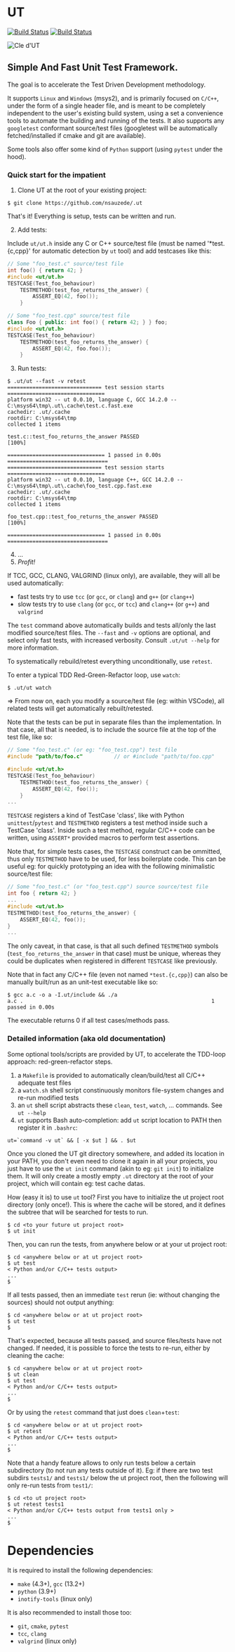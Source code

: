 # UT
[![Build Status][WorkflowBadgeLinux]][WorkflowUrl] [![Build Status][WorkflowBadgeWindows]][WorkflowUrl]

![Cle d'UT](res/images/ut.png)

## Simple And Fast Unit Test Framework.

The goal is to accelerate the Test Driven Development methodology.

It supports `Linux` and `Windows` (msys2), and is primarily focused on `C/C++`, under the form of a single header file,
and is meant to be completely independent to the user's existing build system,
using a set a convenience tools to automate the building and running of the tests.
It also supports any `googletest` conformant source/test files (googletest will be automatically fetched/installed if cmake and git are available).

Some tools also offer some kind of `Python` support (using `pytest` under the hood).

### Quick start for the impatient
1. Clone UT at the root of your existing project:

`$ git clone https://github.com/nsauzede/.ut`

That's it! Everything is setup, tests can be written and run.

2. Add tests:

Include `ut/ut.h` inside any C or C++ source/test file (must be named '*test.{c,cpp}' for automatic detection by `ut` tool) and add testcases like this:
```C
// Some "foo_test.c" source/test file
int foo() { return 42; }
#include <ut/ut.h>
TESTCASE(Test_foo_behaviour)
    TESTMETHOD(test_foo_returns_the_answer) {
        ASSERT_EQ(42, foo());
    }
```
```C++
// Some "foo_test.cpp" source/test file
class Foo { public: int foo() { return 42; } } foo;
#include <ut/ut.h>
TESTCASE(Test_foo_behaviour)
    TESTMETHOD(test_foo_returns_the_answer) {
        ASSERT_EQ(42, foo.foo());
    }
```
3. Run tests:
```
$ .ut/ut --fast -v retest
============================== test session starts ===============================
platform win32 -- ut 0.0.10, language C, GCC 14.2.0 -- C:\msys64\tmp\.ut\.cache\test.c.fast.exe
cachedir: .ut/.cache
rootdir: C:\msys64\tmp
collected 1 items

test.c::test_foo_returns_the_answer PASSED                                 [100%]

=============================== 1 passed in 0.00s ================================
============================== test session starts ===============================
platform win32 -- ut 0.0.10, language C++, GCC 14.2.0 -- C:\msys64\tmp\.ut\.cache\foo_test.cpp.fast.exe
cachedir: .ut/.cache
rootdir: C:\msys64\tmp
collected 1 items

foo_test.cpp::test_foo_returns_the_answer PASSED                           [100%]

=============================== 1 passed in 0.00s ================================
```
4. ...
5. _Profit!_

If TCC, GCC, CLANG, VALGRIND (linux only), are available, they will all be used automatically:
- fast tests try to use `tcc` (or `gcc`, or `clang`) and `g++` (or `clang++`)
- slow tests try to use `clang` (or `gcc`, or `tcc`) and `clang++` (or `g++`) and `valgrind`

The `test` command above automatically builds and tests all/only the last modified source/test files.
The `--fast` and `-v` options are optional, and select only fast tests, with increased verbosity.
Consult `.ut/ut --help` for more information.

To systematically rebuild/retest everything unconditionally, use `retest`.

To enter a typical TDD Red-Green-Refactor loop, use `watch`:
```
$ .ut/ut watch
```
=> From now on, each you modify a source/test file (eg: within VSCode), all related tests will get automatically rebuilt/retested.


Note that the tests can be put in separate files than the implementation.
In that case, all that is needed, is to include the source file at the top of the test file, like so:
```C
// Some "foo_test.c" (or eg: "foo_test.cpp") test file
#include "path/to/foo.c"          // or #include "path/to/foo.cpp"

#include <ut/ut.h>
TESTCASE(Test_foo_behaviour)
    TESTMETHOD(test_foo_returns_the_answer) {
        ASSERT_EQ(42, foo());
    }
...
```


`TESTCASE` registers a kind of TestCase 'class', like with Python `unittest`/`pytest`
and `TESTMETHOD` registers a test method inside such a TestCase 'class'.
Inside such a test method, regular C/C++ code can be written, using `ASSERT*` provided macros
to perform test assertions.

Note that, for simple tests cases, the `TESTCASE` construct can be ommitted, thus only `TESTMETHOD` have to be used, for less boilerplate code.
This can be useful eg: for quickly prototyping an idea with the following minimalistic source/test file:
```C
// Some "foo_test.c" (or "foo_test.cpp") source source/test file
int foo { return 42; }
...
#include <ut/ut.h>
TESTMETHOD(test_foo_returns_the_answer) {
    ASSERT_EQ(42, foo());
}
...
```
The only caveat, in that case, is that all such defined `TESTMETHOD` symbols (`test_foo_returns_the_answer` in that case) must be unique, whereas they could be duplicates when registered in different `TESTCASE` like previously.


Note that in fact any C/C++ file (even not named `*test.{c,cpp}`) can also be manually built/run as an unit-test executable like so:
```
$ gcc a.c -o a -I.ut/include && ./a
a.c .                                                            1 passed in 0.00s
```
The executable returns 0 if all test cases/methods pass.

### Detailed information (aka old documentation)
Some optional tools/scripts are provided by UT, to accelerate the TDD-loop approach: red-green-refactor steps.

1) a `Makefile` is provided to automatically clean/build/test all C/C++ adequate test files
2) a `watch.sh` shell script constinuously monitors file-system changes and re-run modified tests
3) an `ut` shell script abstracts these `clean`, `test`, `watch`, ... commands. See `ut --help`
4) `ut` supports Bash auto-completion: add `ut` script location to PATH then register it in `.bashrc`:
```shell
ut=`command -v ut` && [ -x $ut ] && . $ut
```

Once you cloned the UT git directory somewhere, and added its location in your PATH, you don't even need to clone it again
in all your projects, you just have to use the `ut init` command (akin to eg: `git init`) to initialize them.
It will only create a mostly empty `.ut` directory at the root of your project, which will contain eg: test cache datas.

How (easy it is) to use `ut` tool?
First you have to initialize the ut project root directory (only once!).
This is where the cache will be stored, and it defines the subtree that will be searched for tests to run.
```shell
$ cd <to your future ut project root>
$ ut init
```
Then, you can run the tests, from anywhere below or at your ut project root:
```shell
$ cd <anywhere below or at ut project root>
$ ut test
< Python and/or C/C++ tests output>
...
$
```
If all tests passed, then an immediate `test` rerun (ie: without changing the sources) should not output anything:
```shell
$ cd <anywhere below or at ut project root>
$ ut test
$
```
That's expected, because all tests passed, and source files/tests have not changed.
If needed, it is possible to force the tests to re-run, either by cleaning the cache:
```shell
$ cd <anywhere below or at ut project root>
$ ut clean
$ ut test
< Python and/or C/C++ tests output>
...
$
```
Or by using the `retest` command that just does `clean`+`test`:
```shell
$ cd <anywhere below or at ut project root>
$ ut retest
< Python and/or C/C++ tests output>
...
$
```

Note that a handy feature allows to only run tests below a certain subdirectory (to not run any tests outside of it).
Eg: if there are two test subdirs `tests1/` and `tests1/` below the ut project root, then the following will only re-run tests from `test1/`:
```shell
$ cd <to ut project root>
$ ut retest tests1
< Python and/or C/C++ tests output from tests1 only >
...
$
```


# Dependencies
It is required to install the following dependencies:
- `make` (4.3+), `gcc` (13.2+)
- `python` (3.9+)
- `inotify-tools` (linux only)

It is also recommended to install those too:
- `git`, `cmake`, `pytest`
- `tcc`, `clang`
- `valgrind` (linux only)

[WorkflowBadgeLinux]: https://github.com/nsauzede/.ut/workflows/Linux/badge.svg
[WorkflowBadgeWindows]: https://github.com/nsauzede/.ut/workflows/Windows/badge.svg
[WorkflowUrl]: https://github.com/nsauzede/.ut/commits/main
